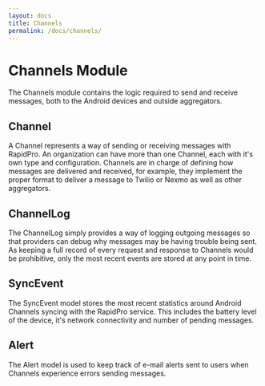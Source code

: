 ```yaml
---
layout: docs
title: Channels
permalink: /docs/channels/
---
```


# Channels Module

The Channels module contains the logic required to send and receive messages,
both to the Android devices and outside aggregators.

## Channel

A Channel represents a way of sending or receiving messages with RapidPro. An
organization can have more than one Channel, each with it's own type and
configuration. Channels are in charge of defining how messages are delivered and
received, for example, they implement the proper format to deliver a message
to Twilio or Nexmo as well as other aggregators.

## ChannelLog

The ChannelLog simply provides a way of logging outgoing messages so that
providers can debug why messages may be having trouble being sent. As keeping
a full record of every request and response to Channels would be prohibitive, only
the most recent events are stored at any point in time.

## SyncEvent

The SyncEvent model stores the most recent statistics around Android Channels
syncing with the RapidPro service. This includes the battery level of the device,
it's network connectivity and number of pending messages.

## Alert

The Alert model is used to keep track of e-mail alerts sent to users when Channels
experience errors sending messages.
